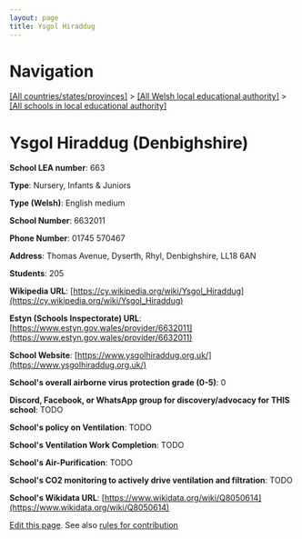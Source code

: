 ```yaml
---
layout: page
title: Ysgol Hiraddug
---
```

# Navigation

[[All countries/states/provinces]](../../..) > [[All Welsh local educational authority]](../..) > [[All schools in local educational authority]](..)

# Ysgol Hiraddug (Denbighshire)

**School LEA number**: 663

**Type**: Nursery, Infants & Juniors

**Type (Welsh)**: English medium

**School Number**: 6632011

**Phone Number**: 01745 570467

**Address**: Thomas Avenue, Dyserth, Rhyl, Denbighshire, LL18 6AN

**Students**: 205

**Wikipedia URL**: [https://cy.wikipedia.org/wiki/Ysgol_Hiraddug](https://cy.wikipedia.org/wiki/Ysgol_Hiraddug)

**Estyn (Schools Inspectorate) URL**: [https://www.estyn.gov.wales/provider/6632011](https://www.estyn.gov.wales/provider/6632011)

**School Website**: [https://www.ysgolhiraddug.org.uk/](https://www.ysgolhiraddug.org.uk/)

**School's overall airborne virus protection grade (0-5)**: 0

**Discord, Facebook, or WhatsApp group for discovery/advocacy for THIS school**: TODO

**School's policy on Ventilation**: TODO

**School's Ventilation Work Completion**: TODO

**School's Air-Purification**: TODO

**School's CO2 monitoring to actively drive ventilation and filtration**: TODO

**School's Wikidata URL**: [https://www.wikidata.org/wiki/Q8050614](https://www.wikidata.org/wiki/Q8050614)




[Edit this page](https://github.com/VentilationProject/Wales/edit/prif/./Denbighshire/Ysgol_Hiraddug.md). See also [rules for contribution](../../../contribution-rules/)